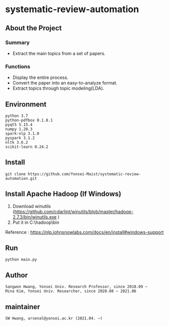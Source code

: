 # systematic-review-automation

## About the Project

### Summary
- Extract the main topics from a set of papers.

### Functions
- Display the entire process.
- Convert the paper into an easy-to-analyze format.
- Extract topics through topic modeling(LDA).


## Environment
```
python 3.7
python-pdfbox 0.1.8.1
pyqt5 5.15.4
numpy 1.20.3
spark-nlp 3.1.0
pyspark 3.1.2
nltk 3.6.2
scikit-learn 0.24.2
```

## Install
```
git clone https://github.com/Yonsei-Maist/systematic-review-automation.git
```

## Install Apache Hadoop (If Windows)
1. Download winutils (https://github.com/cdarlint/winutils/blob/master/hadoop-2.7.3/bin/winutils.exe )  
2. Put it in C:\hadoop\bin  

Reference : https://nlp.johnsnowlabs.com/docs/en/install#windows-support

## Run
```
python main.py
```

## Author
```
Sangwon Hwang, Yonsei Univ. Research Professor, since 2018.09 ~
Mina Kim, Yonsei Univ. Researcher, since 2020.08 ~ 2021.06
```

## maintainer
```
SW Hwang, arsenal@yonsei.ac.kr (2021.04. ~)
```
